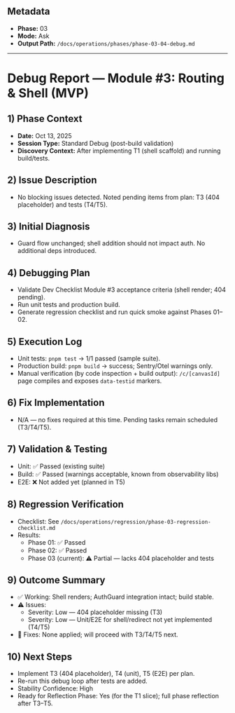## Metadata
- **Phase:** 03
- **Mode:** Ask
- **Output Path:** `/docs/operations/phases/phase-03-04-debug.md`

---

# Debug Report — Module #3: Routing & Shell (MVP)

## 1) Phase Context
- **Date:** Oct 13, 2025
- **Session Type:** Standard Debug (post-build validation)
- **Discovery Context:** After implementing T1 (shell scaffold) and running build/tests.

## 2) Issue Description
- No blocking issues detected. Noted pending items from plan: T3 (404 placeholder) and tests (T4/T5).

## 3) Initial Diagnosis
- Guard flow unchanged; shell addition should not impact auth. No additional deps introduced.

## 4) Debugging Plan
- Validate Dev Checklist Module #3 acceptance criteria (shell render; 404 pending).
- Run unit tests and production build.
- Generate regression checklist and run quick smoke against Phases 01–02.

## 5) Execution Log
- Unit tests: `pnpm test` → 1/1 passed (sample suite).
- Production build: `pnpm build` → success; Sentry/Otel warnings only.
- Manual verification (by code inspection + build output): `/c/[canvasId]` page compiles and exposes `data-testid` markers.

## 6) Fix Implementation
- N/A — no fixes required at this time. Pending tasks remain scheduled (T3/T4/T5).

## 7) Validation & Testing
- Unit: ✅ Passed (existing suite)
- Build: ✅ Passed (warnings acceptable, known from observability libs)
- E2E: ❌ Not added yet (planned in T5)

## 8) Regression Verification
- Checklist: See `/docs/operations/regression/phase-03-regression-checklist.md`
- Results:
  - Phase 01: ✅ Passed
  - Phase 02: ✅ Passed
  - Phase 03 (current): ⚠️ Partial — lacks 404 placeholder and tests

## 9) Outcome Summary
- ✅ Working: Shell renders; AuthGuard integration intact; build stable.
- ⚠️ Issues:
  - Severity: Low — 404 placeholder missing (T3)
  - Severity: Low — Unit/E2E for shell/redirect not yet implemented (T4/T5)
- 🧩 Fixes: None applied; will proceed with T3/T4/T5 next.

## 10) Next Steps
- Implement T3 (404 placeholder), T4 (unit), T5 (E2E) per plan.
- Re-run this debug loop after tests are added.
- Stability Confidence: High
- Ready for Reflection Phase: Yes (for the T1 slice); full phase reflection after T3–T5.


